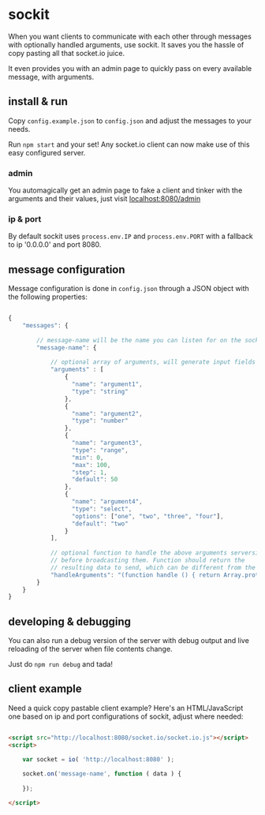 # sockit
When you want clients to communicate with each other through messages
with optionally handled arguments, use sockit. It saves you the hassle of
copy pasting all that socket.io juice.

It even provides you with an admin page to quickly pass on every 
available message, with arguments.

## install & run
Copy `config.example.json` to `config.json` and adjust the messages
to your needs.

Run `npm start` and your set! Any socket.io client can now make
use of this easy configured server.

### admin
You automagically get an admin page to fake a client and tinker with
the arguments and their values, just visit [localhost:8080/admin](http://localhost:8080/admin)

### ip & port
By default sockit uses `process.env.IP` and `process.env.PORT` with
a fallback to ip '0.0.0.0' and port 8080. 

## message configuration
Message configuration is done in `config.json` through a JSON object with the following
properties:

```javascript

{
    "messages": {
        
        // message-name will be the name you can listen for on the socket
        "message-name": {
            
            // optional array of arguments, will generate input fields on the admin page:
            "arguments" : [                
                {
                  "name": "argument1",
                  "type": "string"
                },
                {
                  "name": "argument2",
                  "type": "number"
                },
                {
                  "name": "argument3",
                  "type": "range",
                  "min": 0,
                  "max": 100,
                  "step": 1,
                  "default": 50
                },
                {
                  "name": "argument4",
                  "type": "select",
                  "options": ["one", "two", "three", "four"],
                  "default": "two"
                }
            ],
            
            // optional function to handle the above arguments serverside 
            // before broadcasting them. Function should return the
            // resulting data to send, which can be different from the input
            "handleArguments": "(function handle () { return Array.prototype.join.apply( arguments || [], [':'] ); })"            
        }
    }
}

```


## developing & debugging
You can also run a debug version of the server with debug output and
live reloading of the server when file contents change.

Just do `npm run debug` and tada!

## client example
Need a quick copy pastable client example? Here's an HTML/JavaScript one
based on ip and port configurations of sockit, adjust where needed:
 
```html

<script src="http://localhost:8080/socket.io/socket.io.js"></script>
<script>

    var socket = io( 'http://localhost:8080' );
    
    socket.on('message-name', function ( data ) {
    
    });

</script>
 
``` 